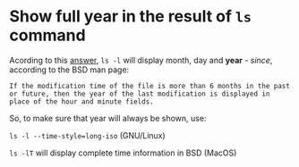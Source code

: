 # Show full year in the result of `ls` command
Acording to this [answer](https://unix.stackexchange.com/a/415262/30988), `ls -l` will display month, day and **year** - *since*, according to the BSD man page: 

    If the modification time of the file is more than 6 months in the past or future, then the year of the last modification is displayed in place of the hour and minute fields.

So, to make sure that year will always be shown, use:

`ls -l --time-style=long-iso` (GNU/Linux)

`ls -lT` will display complete time information in BSD (MacOS)